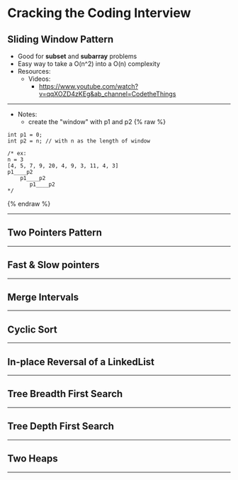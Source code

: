 # Cracking the Coding Interview 

## Sliding Window Pattern

* Good for **subset** and **subarray** problems
* Easy way to take a O(n^2) into a O(n) complexity 
* Resources:
  * Videos:
      * <https://www.youtube.com/watch?v=qqXOZD4zKEg&ab_channel=CodetheThings>
---
* Notes:
  * create the "window" with p1 and p2
{% raw %}
```
int p1 = 0;
int p2 = n; // with n as the length of window

/* ex:
n = 3
[4, 5, 7, 9, 20, 4, 9, 3, 11, 4, 3]
p1____p2
    p1____p2
       p1____p2
*/
```
{% endraw %}


---
## Two Pointers Pattern

---
## Fast & Slow pointers

---
## Merge Intervals

---
## Cyclic Sort

---
## In-place Reversal of a LinkedList


--- 
## Tree Breadth First Search

---
## Tree Depth First Search

---
## Two Heaps

---
##





